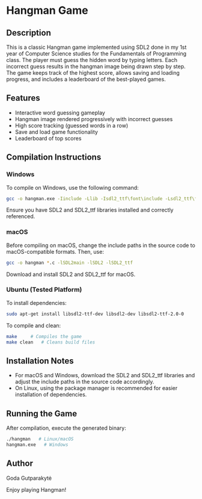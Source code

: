 
# Hangman Game

## Description
This is a classic Hangman game implemented using SDL2 done in my 1st year of Computer Science studies for the Fundamentals of Programming class. The player must guess the hidden word by typing letters. Each incorrect guess results in the hangman image being drawn step by step. The game keeps track of the highest score, allows saving and loading progress, and includes a leaderboard of the best-played games.

## Features
- Interactive word guessing gameplay
- Hangman image rendered progressively with incorrect guesses
- High score tracking (guessed words in a row)
- Save and load game functionality
- Leaderboard of top scores

## Compilation Instructions

### Windows
To compile on Windows, use the following command:

```sh
gcc -o hangman.exe -Iinclude -Llib -Isdl2_ttf\font\include -Lsdl2_ttf\font\includeIsdl2_ttf\font\lib *.c -lmingw32 -lSDL2main -lSDL2 -lSDL2_ttf
```


Ensure you have SDL2 and SDL2_ttf libraries installed and correctly referenced.

### macOS
Before compiling on macOS, change the include paths in the source code to macOS-compatible formats. Then, use:

```sh
gcc -o hangman *.c -lSDL2main -lSDL2 -lSDL2_ttf 
```

Download and install SDL2 and SDL2_ttf for macOS.

### Ubuntu (Tested Platform)
To install dependencies:

```sh
sudo apt-get install libsdl2-ttf-dev libsdl2-dev libsdl2-ttf-2.0-0
```

To compile and clean:

```sh
make     # Compiles the game
make clean   # Cleans build files
```

## Installation Notes
- For macOS and Windows, download the SDL2 and SDL2_ttf libraries and adjust the include paths in the source code accordingly.
- On Linux, using the package manager is recommended for easier installation of dependencies.

## Running the Game
After compilation, execute the generated binary:

```sh
./hangman   # Linux/macOS
hangman.exe   # Windows
```

## Author 
Goda Gutparakytė

Enjoy playing Hangman!
